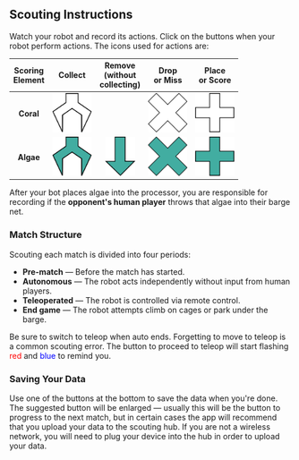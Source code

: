 ## Scouting Instructions

Watch your robot and record its actions. Click on the buttons when your robot perform actions. The icons used for actions are:

| Scoring<br>Element | Collect | Remove<br>(without<br>collecting) | Drop<br>or Miss | Place<br>or Score |
| :---: | :---: | :---: | :---: | :---: |
| **Coral** | <img src=coral-collect.svg height=70> | | <img src=coral-drop.svg height=70> | <img src=coral-place.svg height=70> |
| **Algae** | <img src=algae-collect.svg height=70> | <img src=algae-remove.svg height=70> | <img src=algae-drop.svg height=70> | <img src=algae-place.svg height=70> |

After your bot places algae into the processor, you are responsible for recording if the **opponent's human player** throws that algae into their barge net.

### Match Structure
Scouting each match is divided into four periods:
 - **Pre-match** — Before the match has started.
 - **Autonomous** — The robot acts independently without input from human players.
 - **Teleoperated** — The robot is controlled via remote control.
 - **End game** — The robot attempts climb on cages or park under the barge.

Be sure to switch to teleop when auto ends. Forgetting to move to teleop is a common scouting error. The button to proceed to teleop will start flashing <span style=color:red>red</span> and <span style=color:blue>blue</span> to remind you.

### Saving Your Data

Use one of the buttons at the bottom to save the data when you're done. The suggested button will be enlarged — usually this will be the button to progress to the next match, but in certain cases the app will recommend that you upload your data to the scouting hub. If you are not a wireless network, you will need to plug your device into the hub in order to upload your data.

